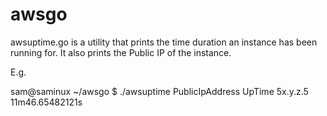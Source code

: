 # awsgo
awsuptime.go  is a utility that prints the time duration an instance has been running for.  It also prints the Public IP of the instance.

E.g.

sam@saminux ~/awsgo $ ./awsuptime
PublicIpAddress         UpTime
5x.y.z.5                11m46.65482121s
